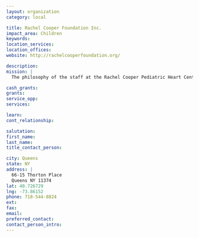 ```yaml
---
layout: organization
category: local

title: Rachel Cooper Foundation Inc.
impact_area: Children
keywords: 
location_services: 
location_offices: 
website: http://rachelcooperfoundation.org/

description: 
mission: |
  The philosophy of the staff at the Rachel Cooper Pediatric Heart Center is to provide family-centered care as well as education about a child's heart problems. The Rachel Cooper Foundation is dedicated to supporting the doctors at Montefiore in saving children’s lives.

cash_grants: 
grants: 
service_opp: 
services: 

learn: 
cont_relationship: 

salutation: 
first_name: 
last_name: 
title_contact_person: 

city: Queens
state: NY
address: |
  66-15 Thorton Place  
  Queens NY 11374
lat: 40.726729
lng: -73.86152
phone: 718-544-8824
ext: 
fax: 
email: 
preferred_contact: 
contact_person_intro: 
---
```

